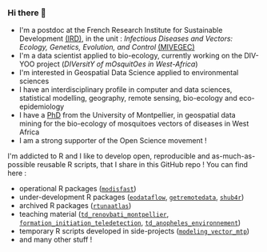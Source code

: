 ### Hi there 👋

- I'm a postdoc at the French Research Institute for Sustainable Development [(IRD)](https://en.ird.fr/home-page), in the unit : *Infectious Diseases and Vectors: Ecology, Genetics, Evolution, and Control* [(MIVEGEC)](https://mivegec.fr/en)
- I'm a data scientist applied to bio-ecology, currently working on the DIV-YOO project (*DIVersitY of mOsquitOes in West-Africa*)
- I'm interested in Geospatial Data Science applied to environmental sciences
- I have an interdisciplinary profile in computer and data sciences, statistical modelling, geography, remote sensing, bio-ecology and eco-epidemiology
- I have a [PhD](https://theses.hal.science/tel-03841709) from the University of Montpellier, in geospatial data mining for the bio-ecology of mosquitoes vectors of diseases in West Africa
- I am a strong supporter of the Open Science movement ! 

I'm addicted to R and I like to develop open, reproducible and as-much-as-possible reusable R scripts, that I share in this GitHub repo ! You can find here :

- operational R packages ([`modisfast`](https://github.com/ptaconet/modisfast))
- under-development R packages ([`eodataflow`](https://github.com/ptaconet/eodataflow), [`getremotedata`](https://github.com/ptaconet/getremotedata), [`shub4r`](https://github.com/ptaconet/shub4r))
- archived R packages ([`rtunaatlas`](https://github.com/ptaconet/rtunaatlas))
- teaching material ([`td_renovbati_montpellier`](https://github.com/ptaconet/td_renovbati_montpellier), [`formation_initiation_teledetection`](https://github.com/ptaconet/formation_initiation_teledetection), [`td_anopheles_environnement`](https://github.com/ptaconet/td_anopheles_environnement))
- temporary R scripts developed in side-projects ([`modeling_vector_mtp`](https://github.com/ptaconet/modeling_vector_mtp))
- and many other stuff !
